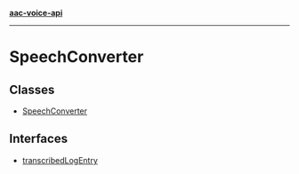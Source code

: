 [**aac-voice-api**](../api-specification.md)

***

# SpeechConverter

## Classes

- [SpeechConverter](classes/SpeechConverter.md)

## Interfaces

- [transcribedLogEntry](interfaces/transcribedLogEntry.md)
